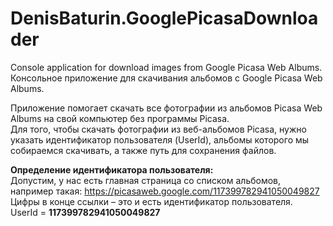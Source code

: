 # DenisBaturin.GooglePicasaDownloader
Console application for download images from Google Picasa Web Albums.  
Консольное приложение для скачивания альбомов с Google Picasa Web Albums.  
  
Приложение помогает скачать все фотографии из альбомов Picasa Web Albums на свой компьютер без программы Picasa.  
Для того, чтобы скачать фотографии из веб-альбомов Picasa, нужно указать идентификатор пользователя (UserId), альбомы которого мы собираемся скачивать, а также путь для сохранения файлов.  
  
 **Определение идентификатора пользователя:**  
Допустим, у нас есть главная страница со списком альбомов, например такая:   https://picasaweb.google.com/117399782941050049827  
Цифры в конце ссылки – это и есть идентификатор пользователя.  
UserId = **117399782941050049827**
